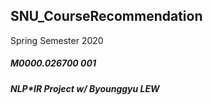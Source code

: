 ## SNU_CourseRecommendation
Spring Semester 2020 
##### M0000.026700 001
##### NLP*IR Project w/ Byounggyu LEW

